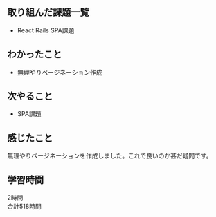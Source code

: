 ## 取り組んだ課題一覧
- React Rails SPA課題

## わかったこと
- 無理やりページネーション作成

## 次やること
- SPA課題

## 感じたこと
無理やりページネーションを作成しました。これで良いのか甚だ疑問です。

## 学習時間
2時間<br />
合計518時間